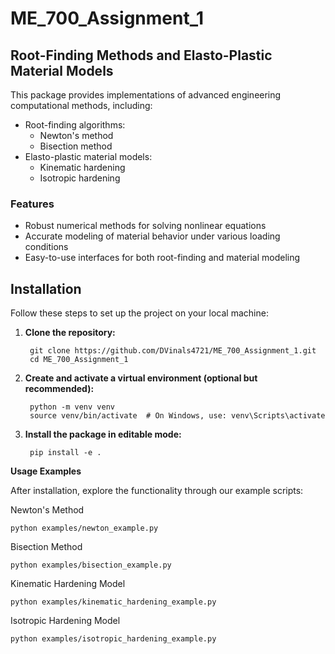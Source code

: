 # ME_700_Assignment_1

## Root-Finding Methods and Elasto-Plastic Material Models

This package provides implementations of advanced engineering computational methods, including:

- Root-finding algorithms:
  - Newton's method
  - Bisection method
- Elasto-plastic material models:
  - Kinematic hardening
  - Isotropic hardening

### Features

- Robust numerical methods for solving nonlinear equations
- Accurate modeling of material behavior under various loading conditions
- Easy-to-use interfaces for both root-finding and material modeling

## Installation

Follow these steps to set up the project on your local machine:

1. **Clone the repository:**

    
        git clone https://github.com/DVinals4721/ME_700_Assignment_1.git
        cd ME_700_Assignment_1

2. **Create and activate a virtual environment (optional but recommended):**

        python -m venv venv
        source venv/bin/activate  # On Windows, use: venv\Scripts\activate

3. **Install the package in editable mode:**

        pip install -e .

**Usage Examples**

After installation, explore the functionality through our example scripts:

Newton's Method

    python examples/newton_example.py

Bisection Method

    python examples/bisection_example.py

Kinematic Hardening Model

    python examples/kinematic_hardening_example.py

Isotropic Hardening Model

    python examples/isotropic_hardening_example.py

